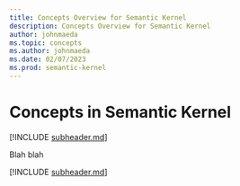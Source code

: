 ```yaml
---
title: Concepts Overview for Semantic Kernel
description: Concepts Overview for Semantic Kernel
author: johnmaeda
ms.topic: concepts
ms.author: johnmaeda
ms.date: 02/07/2023
ms.prod: semantic-kernel
---
```


# Concepts in Semantic Kernel

[!INCLUDE [subheader.md](../includes/pat_medium.md)]

Blah blah

[!INCLUDE [subheader.md](../includes/pat_medium.md)]
